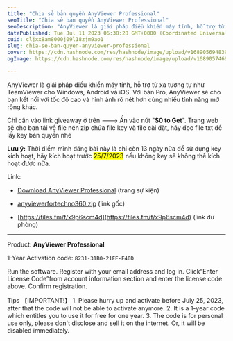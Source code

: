 ```yaml
---
title: "Chia sẻ bản quyền AnyViewer Professional"
seoTitle: "Chia sẻ bản quyền AnyViewer Professional"
seoDescription: "AnyViewer là giải pháp điều khiển máy tính, hỗ trợ từ xa tương tự như TeamViewer cho Windows, Android và iOS. Với bản Pro, AnyViewer sẽ cho bạn kết nối với"
datePublished: Tue Jul 11 2023 06:38:28 GMT+0000 (Coordinated Universal Time)
cuid: cljxx8am8000j09l18zjm9ao1
slug: chia-se-ban-quyen-anyviewer-professional
cover: https://cdn.hashnode.com/res/hashnode/image/upload/v1689056948399/27eedef5-963a-4d89-9538-02f88e9f6b16.png
ogImage: https://cdn.hashnode.com/res/hashnode/image/upload/v1689057469304/497a6240-817f-4cb1-b377-3c2ca42e57c2.png

---
```


AnyViewer là giải pháp điều khiển máy tính, hỗ trợ từ xa tương tự như TeamViewer cho Windows, Android và iOS. Với bản Pro, AnyViewer sẽ cho bạn kết nối với tốc độ cao và hình ảnh rõ nét hơn cùng nhiều tính năng mở rộng khác.

Chỉ cần vào link giveaway ở trên ---&gt; Ấn vào nút "**$0 to Get**". Trang web sẽ cho bạn tải về file nén zip chứa file key và file cài đặt, hãy đọc file txt để lấy key bản quyền nhé

**Lưu ý:** Thời điểm mình đăng bài này là chỉ còn 13 ngày nữa để sử dụng key kích hoạt, hãy kích hoạt trước <mark>25/7/2023</mark> nếu không key sẽ không thể kích hoạt được nữa.

Link:

* [Download AnyViewer Professional](https://www.anyviewer.com/partners/sctg-giveaway-for-techno360.html) (trang sự kiện)
    
* [anyviewerfortechno360.zip](https://www2.aomeisoftware.com/download/qd/cohost/anyviewerfortechno360.zip) (link gốc)
    
* [https://files.fm/f/x9p6scm4d](https://files.fm/f/x9p6scm4d) (link dư phòng)
    

---

Product: **AnyViewer Professional**

1-Year Activation code: `8231-31B0-21FF-F40D`

Run the software. Register with your email address and log in. Click“Enter License Code”from account information section and enter the license code above. Confirm registration.

Tips 【IMPORTANT!】 1. Please hurry up and activate before July 25, 2023, after that the code will not be able to activate anymore. 2. It is a 1-year code which entitles you to use it for free for one year. 3. The code is for personal use only, please don't disclose and sell it on the internet. Or, it will be disabled immediately.